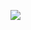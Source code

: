 
![](https://raw.githubusercontent.com/React-Avancado/boilerplate/master/public/img/logo-gh.svg![img.png](img.png))
